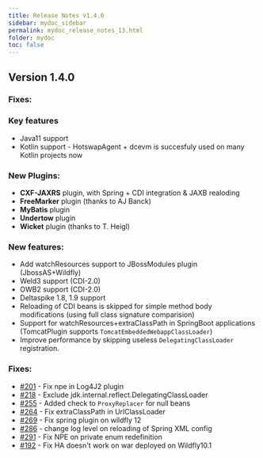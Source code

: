 ```yaml
---
title: Release Notes v1.4.0
sidebar: mydoc_sidebar
permalink: mydoc_release_notes_13.html
folder: mydoc
toc: false
---
```


## Version 1.4.0

### Fixes:
### Key features
* Java11 support
* Kotlin support - HotswapAgent + dcevm is succesfuly used on many Kotlin projects now

### New Plugins:
* **CXF-JAXRS** plugin, with Spring + CDI integration & JAXB realoding
* **FreeMarker** plugin (thanks to AJ Banck)
* **MyBatis** plugin
* **Undertow** plugin
* **Wicket** plugin (thanks to T. Heigl)

### New features:
* Add watchResources support to JBossModules plugin (JbossAS+Wildfly)
* Weld3 support (CDI-2.0)
* OWB2 support (CDI-2.0)
* Deltaspike 1.8, 1.9 support
* Reloading of CDI beans is skipped for simple method body modifications (using full class signature comparision)
* Support for watchResources+extraClassPath  in SpringBoot  applications (TomcatPlugin supports `TomcatEmbeddedWebappClassLoader`)
* Improve performance by skipping useless `DelegatingClassLoader` registration.

### Fixes:
* [#201](https://github.com/HotswapProjects/HotswapAgent/issues/201) - Fix npe in Log4J2 plugin
* [#218](https://github.com/HotswapProjects/HotswapAgent/issues/218) - Exclude jdk.internal.reflect.DelegatingClassLoader
* [#255](https://github.com/HotswapProjects/HotswapAgent/pull/255) - Added check to `ProxyReplacer` for null beans 
* [#264](https://github.com/HotswapProjects/HotswapAgent/issues/264) - Fix extraClassPath in UrlClassLoader
* [#269](https://github.com/HotswapProjects/HotswapAgent/issues/269) - Fix spring plugin on wildfly 12
* [#286](https://github.com/HotswapProjects/HotswapAgent/issues/286) - change log level on reloading of Spring XML config
* [#291](https://github.com/HotswapProjects/HotswapAgent/issues/291) - Fix NPE on private enum redefinition
* [#192](https://github.com/HotswapProjects/HotswapAgent/issues/192) -  Fix HA doesn't work on war deployed on Wildfly10.1
